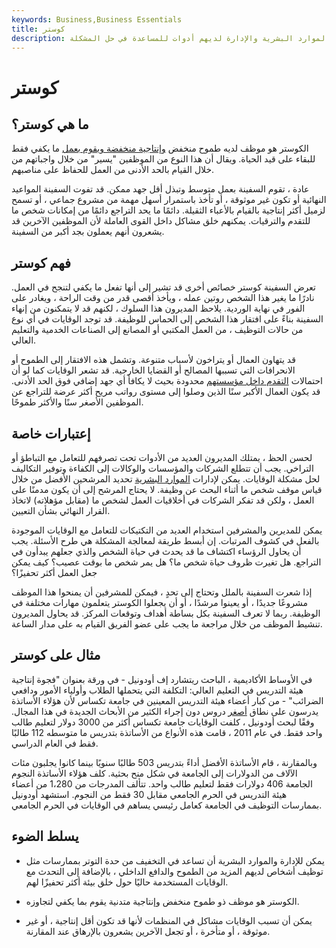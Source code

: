 ```yaml
---
keywords: Business,Business Essentials
title: كوستر
description: الكوستر هو موظف لديه طموح منخفض وإنتاجية منخفضة ويقوم بعمل ما يكفي فقط للبقاء على قيد الحياة. الموارد البشرية والإدارة لديهم أدوات للمساعدة في حل المشكلة.
---
```


# كوستر
## ما هي كوستر؟

الكوستر هو موظف لديه طموح منخفض [وإنتاجية منخفضة ويقوم بعمل](/productivity) ما يكفي فقط للبقاء على قيد الحياة. ويقال أن هذا النوع من الموظفين "يسير" من خلال واجباتهم من خلال القيام بالحد الأدنى من العمل للحفاظ على مناصبهم.

عادة ، تقوم السفينة بعمل متوسط وتبذل أقل جهد ممكن. قد تفوت السفينة المواعيد النهائية أو تكون غير موثوقة ، أو تأخذ باستمرار أسهل مهمة من مشروع جماعي ، أو تسمح لزميل أكثر إنتاجية بالقيام بالأعباء الثقيلة. دائمًا ما يحد التراجع دائمًا من إمكانات شخص ما للتقدم والترقيات. يمكنهم خلق مشاكل داخل القوى العاملة لأن الموظفين الآخرين قد يشعرون أنهم يعملون بجد أكبر من السفينة.

## فهم كوستر

تعرض السفينة كوستر خصائص أخرى قد تشير إلى أنها تفعل ما يكفي لتنجح في العمل. نادرًا ما يغير هذا الشخص روتين عمله ، ويأخذ أقصى قدر من وقت الراحة ، ويغادر على الفور في نهاية الوردية. يلاحظ المديرون هذا السلوك ، لكنهم قد لا يتمكنون من إنهاء السفينة بناءً على افتقار هذا الشخص إلى الحماس للوظيفة. قد توجد الوقايات في أي نوع من حالات التوظيف ، من العمل المكتبي أو المصانع إلى الصناعات الخدمية والتعليم العالي.

قد يتهاون العمال أو يتراخون لأسباب متنوعة. وتشمل هذه الافتقار إلى الطموح أو الانحرافات التي تسببها المصالح أو القضايا الخارجية. قد تشعر الوقايات كما لو أن احتمالات [التقدم داخل مؤسستهم](/corporate-ladder) محدودة بحيث لا يكافأ أي جهد إضافي فوق الحد الأدنى. قد يكون العمال الأكبر سنًا الذين وصلوا إلى مستوى رواتب مريح أكثر عرضة للتراجع عن الموظفين الأصغر سنًا والأكثر طموحًا.

## إعتبارات خاصة

لحسن الحظ ، يمتلك المديرون العديد من الأدوات تحت تصرفهم للتعامل مع التباطؤ أو التراخي. يجب أن تتطلع الشركات والمؤسسات والوكالات إلى الكفاءة وتوفير التكاليف لحل مشكلة الوقايات. يمكن لإدارات [الموارد البشرية](/humanresources) تحديد المرشحين الأفضل من خلال قياس موقف شخص ما أثناء البحث عن وظيفة. لا يحتاج المرشح إلى أن يكون مدمنًا على العمل ، ولكن قد تفكر الشركات في أخلاقيات العمل لشخص ما (مقابل مؤهلاته) لاتخاذ القرار النهائي بشأن التعيين.

يمكن للمديرين والمشرفين استخدام العديد من التكتيكات للتعامل مع الوقايات الموجودة بالفعل في كشوف المرتبات. إن أبسط طريقة لمعالجة المشكلة هي طرح الأسئلة. يجب أن يحاول الرؤساء اكتشاف ما قد يحدث في حياة الشخص والذي جعلهم يبدأون في التراجع. هل تغيرت ظروف حياة شخص ما؟ هل يمر شخص ما بوقت عصيب؟ كيف يمكن جعل العمل أكثر تحفيزًا؟

إذا شعرت السفينة بالملل وتحتاج إلى تحدٍ ، فيمكن للمشرفين أن يمنحوا هذا الموظف مشروعًا جديدًا ، أو يعينوا مرشدًا ، أو أن يجعلوا الكوستر يتعلمون مهارات مختلفة في الوظيفة. ربما لا تعرف السفينة بكل بساطة أهداف وتوقعات المركز. قد يحاول المديرون تنشيط الموظف من خلال مراجعة ما يجب على عضو الفريق القيام به على مدار الساعة.

## مثال على كوستر

في الأوساط الأكاديمية ، الباحث ريتشارد إف أودونيل - في ورقة بعنوان "فجوة إنتاجية هيئة التدريس في التعليم العالي: التكلفة التي يتحملها الطلاب وأولياء الأمور ودافعي الضرائب" - من كبار أعضاء هيئة التدريس المعينين في جامعة تكساس لأن هؤلاء الأساتذة يدرسون على نطاق [أصغر](/tenor) دروس دون إجراء الكثير من الأبحاث الجديدة في هذا المجال. وفقًا لبحث أودونيل ، كلفت الوقايات جامعة تكساس أكثر من 3000 دولار لتعليم طالب واحد فقط. في عام 2011 ، قامت هذه الأنواع من الأساتذة بتدريس ما متوسطه 112 طالبًا فقط في العام الدراسي.

وبالمقارنة ، قام الأساتذة الأفضل أداءً بتدريس 503 طالبًا سنويًا بينما كانوا يجلبون مئات الآلاف من الدولارات إلى الجامعة في شكل منح بحثية. كلف هؤلاء الأساتذة النجوم الجامعة 406 دولارات فقط لتعليم طالب واحد. تتألف المدرجات من 1،280 من أعضاء هيئة التدريس في الحرم الجامعي مقابل 30 فقط من النجوم. استشهد أودونيل بممارسات التوظيف في الجامعة كعامل رئيسي يساهم في الوقايات في الحرم الجامعي.

## يسلط الضوء

- يمكن للإدارة والموارد البشرية أن تساعد في التخفيف من حدة التوتر بممارسات مثل توظيف أشخاص لديهم المزيد من الطموح والدافع الداخلي ، بالإضافة إلى التحدث مع الوقايات المستخدمة حاليًا حول خلق بيئة أكثر تحفيزًا لهم.

- الكوستر هو موظف ذو طموح منخفض وإنتاجية متدنية يقوم بما يكفي لتجاوزه.

- يمكن أن تسبب الوقايات مشاكل في المنظمات لأنها قد تكون أقل إنتاجية ، أو غير موثوقة ، أو متأخرة ، أو تجعل الآخرين يشعرون بالإرهاق عند المقارنة.

